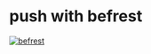 # push with befrest

[![befrest](https://img.shields.io/badge/befrest-document-red.svg)](https://bef.rest/documentation)